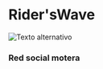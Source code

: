 # Rider'sWave  

![Texto alternativo]([https://img.pymecar.com/imgweb/17/aa230422111412.jpg])


### Red social motera
